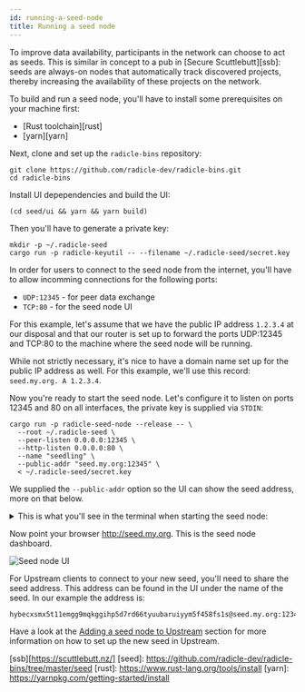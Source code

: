 ```yaml
---
id: running-a-seed-node
title: Running a seed node
---
```


To improve data availability, participants in the network can choose to act as
seeds. This is similar in concept to a pub in [Secure Scuttlebutt][ssb]: seeds are
always-on nodes that automatically track discovered projects, thereby
increasing the availability of these projects on the network.

To build and run a seed node, you'll have to install some prerequisites on your
machine first:

  - [Rust toolchain][rust]
  - [yarn][yarn]

Next, clone and set up the `radicle-bins` repository:

    git clone https://github.com/radicle-dev/radicle-bins.git
    cd radicle-bins

Install UI depependencies and build the UI:

    (cd seed/ui && yarn && yarn build)

Then you'll have to generate a private key:

    mkdir -p ~/.radicle-seed
    cargo run -p radicle-keyutil -- --filename ~/.radicle-seed/secret.key

In order for users to connect to the seed node from the internet, you'll have
to allow incomming connections for the following ports:

  - `UDP:12345`  - for peer data exchange
  - `TCP:80`     - for the seed node UI

For this example, let's assume that we have the public IP address `1.2.3.4` at
our disposal and that our router is set up to forward the ports UDP:12345 and
TCP:80 to the machine where the seed node will be running.

While not strictly necessary, it's nice to have a domain name set up for the
public IP address as well. For this example, we'll use this record:
`seed.my.org. A 1.2.3.4`.

Now you're ready to start the seed node. Let's configure it to listen on ports
12345 and 80 on all interfaces, the private key is supplied via `STDIN`:

    cargo run -p radicle-seed-node --release -- \
      --root ~/.radicle-seed \
      --peer-listen 0.0.0.0:12345 \
      --http-listen 0.0.0.0:80 \
      --name "seedling" \
      --public-addr "seed.my.org:12345" \
      < ~/.radicle-seed/secret.key

We supplied the `--public-addr` option so the UI can show the seed address,
more on that below.

<details>
  <summary>This is what you'll see in the terminal when starting the seed node:</summary>

    $ cargo run -p radicle-seed-node --release -- \
      --root ~/.radicle-seed \
      --peer-listen 0.0.0.0:12345 \
      --http-listen 0.0.0.0:80 \
      --name "seedling" \
      --public-addr "myseed.my.org:12345" \
      < ~/.radicle-seed/secret.key
        Finished dev [optimized] target(s) in 0.39s
         Running `/Users/rudolfs/work/radicle-bins/target/debug/radicle-seed-node --root /Users/rudolfs/.radicle-seed --peer-listen '0.0.0.0:12345' --http-listen '0.0.0.0:80' --name seedling --public-addr 'myseed.my.org:12345'`
    Nov 10 16:48:11.006  INFO radicle_seed: Initializing tracker to track everything..
    Nov 10 16:48:11.006  INFO Protocol::run{local.id=hybecxsmx5t11emgg9mqkggihp5d7rd66tyuubaruiyym5f458fs1s local.addr=0.0.0.0:12345}: librad::net::protocol: Listening
    Nov 10 16:48:11.011  INFO Server::run{addr=V4(0.0.0.0:80)}: warp::server: listening on http://0.0.0.0:80
    Nov 10 16:48:11.012  INFO radicle_seed_node::frontend: Listening(V4(0.0.0.0:12345))
</details>

Now point your browser http://seed.my.org. This is the seed node dashboard.

![Seed node UI](/img/seed-node-ui.png)

For Upstream clients to connect to your new seed, you'll need to share the
seed address. This address can be found in the UI under the name of the
seed. In our example the address is:

    hybecxsmx5t11emgg9mqkggihp5d7rd66tyuubaruiyym5f458fs1s@seed.my.org:12345

Have a look at the [Adding a seed node to Upstream](getting-started/getting-started.md#adding-a-seed-node-to-upstream)
section for more information on how to set up the new seed in Upstream.

[ssb][https://scuttlebutt.nz/]
[seed]: https://github.com/radicle-dev/radicle-bins/tree/master/seed
[rust]: https://www.rust-lang.org/tools/install
[yarn]: https://yarnpkg.com/getting-started/install
